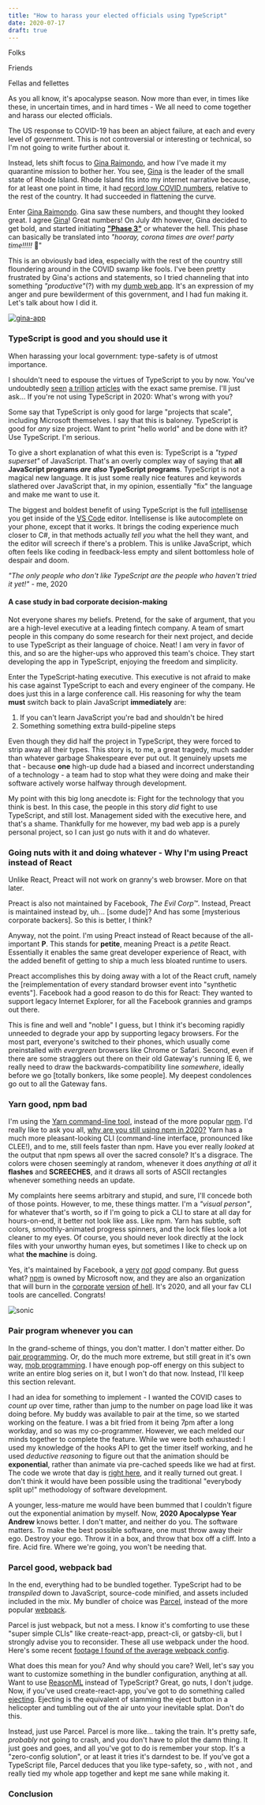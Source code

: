 ```yaml
---
title: "How to harass your elected officials using TypeScript"
date: 2020-07-17
draft: true
---
```


Folks

Friends

Fellas and fellettes

As you all know, it's apocalypse season. Now more than ever, in times like these, in uncertain times, and in hard times - We all need to come together and harass our elected officials.

The US response to COVID-19 has been an abject failure, at each and every level of government. This is not controversial or interesting or technical, so I'm not going to write further about it.

Instead, lets shift focus to [Gina Raimondo](https://twitter.com/govraimondo), and how I've made it my quarantine mission to bother her. You see, [Gina](https://www.facebook.com/GinaMRaimondo) is the leader of the small state of Rhode Island. Rhode Island fits into my internet narrative because, for at least one point in time, it had [record low COVID numbers](https://www.nbc-2.com/story/42302778/connecticut-rhode-island-only-two-states-reporting-decline-in-new-covid19-cases), relative to the rest of the country. It had succeeded in flattening the curve.

Enter [Gina Raimondo](https://www.youtube.com/user/GinaRaimondo). Gina saw these numbers, and thought they looked great. I agree [Gina](https://www.instagram.com/govraimondo/)! Great numbers! On July 4th however, Gina decided to get bold, and started initiating [**"Phase 3"**](https://www.ri.gov/press/view/38720) or whatever the hell. This phase can basically be translated into *"hooray, corona times are over! party time!!!!!* 🥳"

This is an obviously bad idea, especially with the rest of the country still floundering around in the COVID swamp like fools. I've been pretty frustrated by Gina's actions and statements, so I tried channeling that into something *"productive"*(?) with my [dumb web app](https://corona-gina.app/). It's an expression of my anger and pure bewilderment of this government, and I had fun making it. Let's talk about how I did it.

[![gina-app](gina-app.gif)](https://corona-gina.app/)


### TypeScript is good and you should use it
When harassing your local government: type-safety is of utmost importance.

I shouldn't need to espouse the virtues of TypeScript to you by now. You've undoubtedly [seen](https://slack.engineering/typescript-at-slack-a81307fa288d) [a trillion](https://www.reddit.com/r/typescript/comments/aofcik/38_of_bugs_at_airbnb_could_have_been_prevented_by/) [articles](https://medium.com/@jtomaszewski/why-typescript-is-the-best-way-to-write-front-end-in-2019-feb855f9b164) with the exact same premise. I'll just ask... If you're not using TypeScript in 2020: What's wrong with you?

Some say that TypeScript is only good for large "projects that scale", including Microsoft themselves. I say that this is baloney. TypeScript is good for *any* size project. Want to print "hello world" and be done with it? Use TypeScript. I'm serious.

To give a short explanation of what this even is: TypeScript is a *"typed superset"* of JavaScript. That's an overly complex way of saying that **all JavaScript programs *are also* TypeScript programs**. TypeScript is not a magical new language. It is just some really nice features and keywords slathered over JavaScript that, in my opinion, essentially "fix" the language and make me want to use it.

The biggest and boldest benefit of using TypeScript is the full [intellisense](https://en.wikipedia.org/wiki/Intelligent_code_completion#IntelliSense) you get inside of the [VS Code](https://code.visualstudio.com/) editor. Intellisense is like autocomplete on your phone, except that it works. It brings the coding experience much closer to C#, in that methods actually *tell you* what the hell they want, and the editor will screech if there's a problem. This is unlike JavaScript, which often feels like coding in feedback-less empty and silent bottomless hole of despair and doom. 

*"The only people who don't like TypeScript are the people who haven't tried it yet!"* - me, 2020

#### A case study in bad corporate decision-making
Not everyone shares my beliefs. Pretend, for the sake of argument, that you are a high-level executive at a leading fintech company. A team of smart people in this company do some research for their next project, and decide to use TypeScript as their language of choice. Neat! I am very in favor of this, and so are the higher-ups who approved this team's choice. They start developing the app in TypeScript, enjoying the freedom and simplicity.

Enter the TypeScript-hating executive. This executive is not afraid to make his case against TypeScript to each and every engineer of the company. He does just this in a large conference call. His reasoning for why the team **must** switch back to plain JavaScript **immediately** are:
1. If you can't learn JavaScript you're bad and shouldn't be hired
2. Something something extra build-pipeline steps

Even though they did half the project in TypeScript, they were forced to strip away all their types. This story is, to me, a great tragedy, much sadder than whatever garbage Shakespeare ever put out. It genuinely upsets me that - because **one** high-up dude had a biased and incorrect understanding of a technology - a team had to stop what they were doing and make their software actively worse halfway through development.

My point with this big long anecdote is: Fight for the technology that you think is best. In this case, the people in this story *did* fight to use TypeScript, and still lost. Management sided with the executive here, and that's a shame. Thankfully for me however, my bad web app is a purely personal project, so I can just go nuts with it and do whatever.


### Going nuts with it and doing whatever - Why I'm using **Preact** instead of **React**
Unlike React, Preact will not work on granny's web browser. More on that later.

Preact is also not maintained by Facebook, *The Evil Corp™*. Instead, Preact is maintained instead by, uh... [some dude]? And has some [mysterious corporate backers]. So this is better, I think? 

Anyway, not the point. I'm using Preact instead of React because of the all-important **P**. This stands for **petite**, meaning Preact is a *petite* React. Essentially it enables the same great developer experience of React, with the added benefit of getting to ship a much less bloated runtime to users.

Preact accomplishes this by doing away with a lot of the React cruft, namely the [reimplementation of every standard browser event into "synthetic events"]. Facebook had a good reason to do this for React: They wanted to support legacy Internet Explorer, for all the Facebook grannies and gramps out there.

This is fine and well and "noble" I guess, but I think it's becoming rapidly unneeded to degrade your app by supporting legacy browsers. For the most part, everyone's switched to their phones, which usually come preinstalled with *evergreen* browsers like Chrome or Safari. Second, even if there are some stragglers out there on their old Gateway's running IE 6, we really need to draw the backwards-compatibility line *somewhere*, ideally before we go [totally bonkers, like some people]. My deepest condolences go out to all the Gateway fans.


### Yarn good, npm bad
I'm using the [Yarn command-line tool](https://yarnpkg.com/), instead of the more popular [npm](https://docs.npmjs.com/cli/npm). I'd really like to ask you all, [why are you still using npm in 2020?](https://iamturns.com/yarn-vs-npm-2018/) Yarn has a much more pleasant-looking CLI (command-line interface, pronounced like CLEE!), and to me, still feels faster than npm. Have you ever really *looked* at the output that npm spews all over the sacred console? It's a disgrace. The colors were chosen seemingly at random, whenever it does *anything at all* it **flashes** and **SCREECHES**, and it draws all sorts of ASCII rectangles whenever something needs an update.

My complaints here seems arbitrary and stupid, and sure, I'll concede both of those points. However, to me, these things matter. I'm a *"visual person"*, for whatever that's worth, so if I'm going to pick a CLI to stare at all day for hours-on-end, it better not look like ass. Like npm. Yarn has subtle, soft colors, smoothly-animated progress spinners, and the lock files look a lot cleaner to my eyes. Of course, you should never look directly at the lock files with your unworthy human eyes, but sometimes I like to check up on what **the machine** is doing.

Yes, it's maintained by Facebook, a [very](https://www.theguardian.com/technology/2020/jul/10/facebook-ad-boycott-mark-zuckerberg-activism-change) *[not](https://www.theverge.com/2019/2/25/18229714/cognizant-facebook-content-moderator-interviews-trauma-working-conditions-arizona) [good](https://www.motherjones.com/politics/2013/10/facebook-personal-data-online-privacy-social-norm/)* company. But guess what? [npm](https://github.blog/2020-04-15-npm-has-joined-github/) is owned by Microsoft now, and they are also an organization that will burn in the [corporate](https://techcrunch.com/2019/11/13/github-faces-more-resignations-in-light-of-ice-contract/) [version](https://www.theverge.com/2018/4/27/17293650/microsoft-recycler-jail-sentence-windows-software-counterfeiting-response) [of hell](https://en.wikipedia.org/wiki/Embrace,_extend,_and_extinguish). It's 2020, and all your fav CLI tools are cancelled. Congrats!

![sonic](sonic.jpg)


### Pair program whenever you can
In the grand-scheme of things, you don't matter. I don't matter either. Do [pair programming](https://en.wikipedia.org/wiki/Pair_programming). Or, do the much more extreme, but still great in it's own way, [mob programming](https://mobprogramming.org/). I have enough pop-off energy on this subject to write an entire blog series on it, but I won't do that now. Instead, I'll keep this section relevant.

I had an idea for something to implement - I wanted the COVID cases to *count up* over time, rather than jump to the number on page load like it was doing before. My buddy was available to pair at the time, so we started working on the feature. I was a bit fried from it being 7pm after a long workday, and so was my co-programmer. However, we each melded our minds together to complete the feature. While we were both exhausted: I used my knowledge of the hooks API to get the timer itself working, and he used *deductive reasoning* to figure out that the animation should be **exponential**, rather than animate via pre-cached speeds like we had at first. The code we wrote that day is [right here](https://github.com/akc8012/gina-rona-app/blob/master/src/components/CaseCounter.tsx), and it really turned out great. I don't think it would have been possible using the traditional "everybody split up!" methodology of software development.

A younger, less-mature me would have been bummed that I couldn't figure out the exponential animation by myself. Now, **2020 Apocalypse Year Andrew** knows better. I don't matter, and neither do you. The software matters. To make the best possible software, one must throw away their ego. Destroy your ego. Throw it in a box, and throw that box off a cliff. Into a fire. Acid fire. Where we're going, you won't be needing that.


### Parcel good, webpack bad
In the end, everything had to be bundled together. TypeScript had to be *transpiled* down to JavaScript, source-code minified, and assets included included in the mix. My bundler of choice was [Parcel](https://parceljs.org/), instead of the more popular [webpack](https://webpack.js.org/).

Parcel is just webpack, but not a mess. I know it's comforting to use these "super simple CLIs" like create-react-app, preact-cli, or gatsby-cli, but I strongly advise you to reconsider. These all use webpack under the hood. Here's some recent [footage I found of the average webpack config](https://www.youtube.com/watch?v=LyUN40weqIk).

What does this mean for you? And why should you care? Well, let's say you want to customize something in the bundler configuration, anything at all. Want to use [ReasonML](https://reasonml.github.io/) instead of TypeScript? Great, go nuts, I don't judge. Now, if you've used create-react-app, you've got to do something called [ejecting](https://create-react-app.dev/docs/available-scripts#npm-run-eject). Ejecting is the equivalent of slamming the eject button in a helicopter and tumbling out of the air unto your inevitable splat. Don't do this.

Instead, just use Parcel. Parcel is more like... taking the train. It's pretty safe, *probably* not going to crash, and you don't have to pilot the damn thing. It just goes and goes, and all you've got to do is remember your stop. It's a "zero-config solution", or at least it tries it's darndest to be. If you've got a TypeScript file, Parcel deduces that you like type-safety, so , with not , and really tied my whole app together and kept me sane while making it.


### Conclusion

